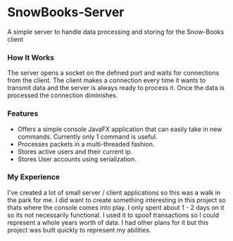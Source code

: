 # SnowBooks-Server
A simple server to handle data processing and storing for the Snow-Books client

### How It Works
The server opens a socket on the defined port and waits for connections from the client. The client makes a connection every time it wants
to transmit data and the server is always ready to process it. Once the data is processed the connection diminishes.

### Features
- Offers a simple console JavaFX application that can easily take in new commands. Currently only 1 command is useful.
- Processes packets in a multi-threaded fashion.
- Stores active users and their current ip.
- Stores User accounts using serialization.

### My Experience
I've created a lot of small server / client applications so this was a walk in the park for me. I did want to create something interesting in this project so thats where the console comes into play. I only spent about 1 - 2 days on it so its not necessarily functional. I used it to spoof transactions so I could represent a whole years worth of data. I had other plans for it but this project was built quickly to represent my abilities.

